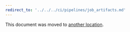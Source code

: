 ```yaml
---
redirect_to: '../../../ci/pipelines/job_artifacts.md'
---
```


This document was moved to [another location](../../../ci/pipelines/job_artifacts.md).
